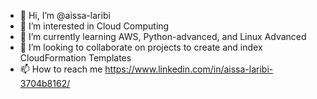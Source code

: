 - 👋 Hi, I’m @aissa-laribi
- 👀 I’m interested in Cloud Computing
- 🌱 I’m currently learning AWS, Python-advanced, and Linux Advanced
- 💞️ I’m looking to collaborate on projects to create and index CloudFormation Templates 
- 📫 How to reach me https://www.linkedin.com/in/aissa-laribi-3704b8162/

<!---
aissa-laribi/aissa-laribi is a ✨ special ✨ repository because its `README.md` (this file) appears on your GitHub profile.
You can click the Preview link to take a look at your changes.
--->
